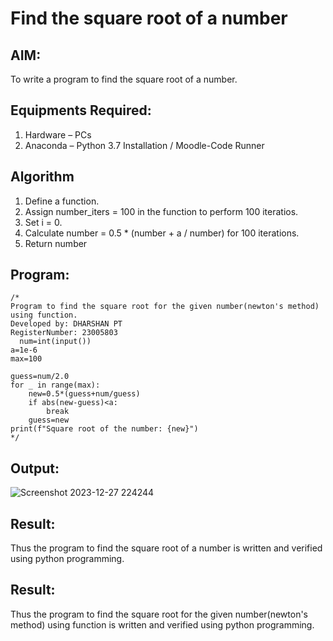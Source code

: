 # Find the square root of a number

## AIM:
To write a program to find the square root of a number.

## Equipments Required:
1. Hardware – PCs
2. Anaconda – Python 3.7 Installation / Moodle-Code Runner

## Algorithm
1. Define a function.
2. Assign number_iters = 100 in the function to perform 100 iteratios.
3. Set i = 0.
4. Calculate  number = 0.5 * (number + a / number) for 100 iterations.
5. Return number

## Program:
```
/*
Program to find the square root for the given number(newton's method) using function.
Developed by: DHARSHAN PT
RegisterNumber: 23005803
  num=int(input())
a=1e-6
max=100

guess=num/2.0
for _ in range(max):
    new=0.5*(guess+num/guess)
    if abs(new-guess)<a:
        break
    guess=new
print(f"Square root of the number: {new}")   
*/
```

## Output:
![Screenshot 2023-12-27 224244](https://github.com/dharshanpt/Square-root-of-a-number/assets/138849376/ffbf9e9c-f239-430b-b489-ed2a459f346d)

## Result:
Thus the program to find the square root of a number is written and verified using python programming.

## Result:
Thus the program to find the square root for the given number(newton's method) using function is written and verified using python programming.

